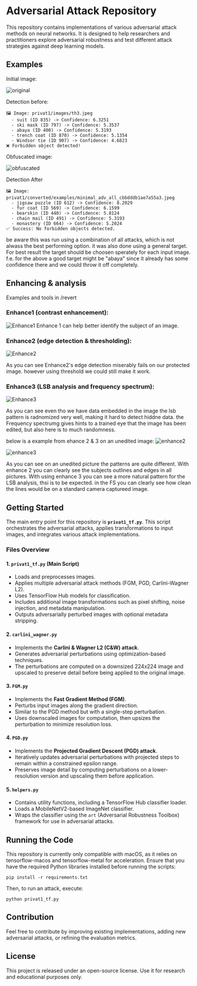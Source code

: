 # Adversarial Attack Repository

This repository contains implementations of various adversarial attack methods on neural networks. It is designed to help researchers and practitioners explore adversarial robustness and test different attack strategies against deep learning models.


## Examples
Initial image:

![original](images/th3.jpeg)

Detection before:
```
🖼️ Image: privat1/images/th3.jpeg
  - suit (ID 835) -> Confidence: 6.3251
  - ski mask (ID 797) -> Confidence: 5.3537
  - abaya (ID 400) -> Confidence: 5.3193
  - trench coat (ID 870) -> Confidence: 5.1354
  - Windsor tie (ID 907) -> Confidence: 4.6823
❌ Forbidden object detected!
```

Obfuscated image:

![obfuscated](converted/examples/minimal_adv_all_cbbdddb1ae7a55a3.jpeg)

Detection After 
```
🖼️ Image: privat1/converted/examples/minimal_adv_all_cbbdddb1ae7a55a3.jpeg
  - jigsaw puzzle (ID 612) -> Confidence: 8.2029
  - fur coat (ID 569) -> Confidence: 6.1599
  - bearskin (ID 440) -> Confidence: 5.8124
  - chain mail (ID 491) -> Confidence: 5.3193
  - monastery (ID 664) -> Confidence: 5.2024
✅ Success: No forbidden objects detected.
```

be aware this was run using a combination of all attacks, which is not alwass the best performing option. it was also done using a general target. For best result the target should be choosen sperately for each input image. f.e. for the above a good target might be "abaya" since it already has some confidence there and we could throw it off completely.

## Enhancing & analysis
Examples and tools in /revert

### Enhance1 (contrast enhancement):

![Enhance1](revert/enhance1_img.png)
Enhance 1 can help better identify the subject of an image.

### Enhance2 (edge detection & thresholding):

![Enhance2](revert/enhance2_img.png)

As you can see Enhance2's edge detection miserably fails on our protected image. however using threshold we could still make it work.

### Enhance3 (LSB analysis and frequency spectrum):

![Enhance3](revert/enhance3_img.png)

As you can see even tho we have data embedded in the image the lsb pattern is radnomized very well, making it hard to detect hiddne data. the Frequency spectrumg gives hints to a trained eye that the image has been edited, but also here is to much randomness.

below is a example from ehance 2 & 3 on an unedited image:
![enhance2](revert/enhance2_img4.png)

![enhance3](revert/enhance3_img4.png)

As you can see on an unedited picture the patterns are quite different. With enhance 2 you can clearly see the subjects outlines and edges in all pictures. With using enhance 3 you can see a more natural pattern for the LSB analysis, thsi is to be expected. in the FS you can clearly see how clean the lines would be on a standard camera captureed image. 

## Getting Started

The main entry point for this repository is **`privat1_tf.py`**. This script orchestrates the adversarial attacks, applies transformations to input images, and integrates various attack implementations.

### Files Overview

#### 1. `privat1_tf.py` (Main Script)
- Loads and preprocesses images.
- Applies multiple adversarial attack methods (FGM, PGD, Carlini-Wagner L2).
- Uses TensorFlow Hub models for classification.
- Includes additional image transformations such as pixel shifting, noise injection, and metadata manipulation.
- Outputs adversarially perturbed images with optional metadata stripping.

#### 2. `carlini_wagner.py`
- Implements the **Carlini & Wagner L2 (C&W) attack**.
- Generates adversarial perturbations using optimization-based techniques.
- The perturbations are computed on a downsized 224x224 image and upscaled to preserve detail before being applied to the original image.

#### 3. `FGM.py`
- Implements the **Fast Gradient Method (FGM)**.
- Perturbs input images along the gradient direction.
- Similar to the PGD method but with a single-step perturbation.
- Uses downscaled images for computation, then upsizes the perturbation to minimize resolution loss.

#### 4. `PGD.py`
- Implements the **Projected Gradient Descent (PGD) attack**.
- Iteratively updates adversarial perturbations with projected steps to remain within a constrained epsilon range.
- Preserves image detail by computing perturbations on a lower-resolution version and upscaling them before application.

#### 5. `helpers.py`
- Contains utility functions, including a TensorFlow Hub classifier loader.
- Loads a MobileNetV2-based ImageNet classifier.
- Wraps the classifier using the `art` (Adversarial Robustness Toolbox) framework for use in adversarial attacks.

## Running the Code

This repository is currently only compatible with macOS, as it relies on tensorflow-macos and tensorflow-metal for acceleration. Ensure that you have the required Python libraries installed before running the scripts:
```
pip install -r requirements.txt
```
Then, to run an attack, execute:
```
python privat1_tf.py
```

## Contribution
Feel free to contribute by improving existing implementations, adding new adversarial attacks, or refining the evaluation metrics.

## License
This project is released under an open-source license. Use it for research and educational purposes only.

